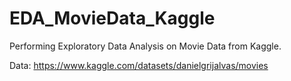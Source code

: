 # EDA_MovieData_Kaggle
Performing Exploratory Data Analysis on Movie Data from Kaggle.

Data: https://www.kaggle.com/datasets/danielgrijalvas/movies
